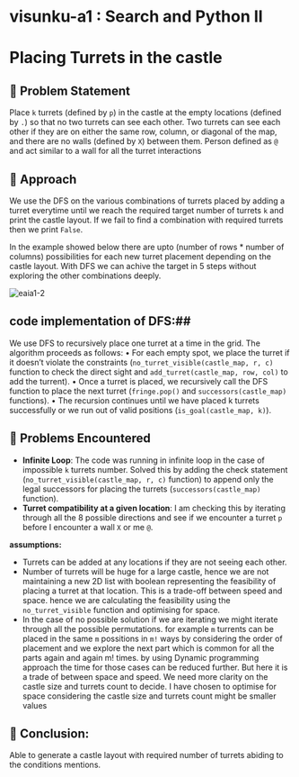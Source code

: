 # visunku-a1 : Search and Python II


# Placing Turrets in the castle
 
## 📄 Problem Statement
Place  `k` turrets (defined by `p`) in the castle at the empty locations (defined by `.`) so that no two turrets can see each other. Two turrets can see each other if they are on either the same row, column, or diagonal of the map, and there are no walls (defined by `X`) between them. Person defined as `@` and act similar to a wall for all the turret interactions 
 
## 🧩 Approach
We use the DFS on the various combinations of turrets placed by adding a turret everytime until we reach the required target number of turrets `k` and print the castle layout. If we fail to find a combination with required turrets then we print `False`.

In the example showed below there are upto (number of rows * number of columns) possibilities for each new turret placement depending on the castle layout. With DFS we can achive the target in 5 steps without exploring the other combinations deeply.

![eaia1-2](https://github.iu.edu/cs-b551-fall2024/visunku-a1/assets/27296/8e5cf8cb-2c4c-4f82-9d92-315a3ef3fb53)

## code implementation of DFS:##
 We use DFS to recursively place one turret at a time in the grid. The algorithm proceeds as follows:
	•	For each empty spot, we place the turret if it doesn’t violate the constraints (`no_turret_visible(castle_map, r, c)` function to check the direct sight and `add_turret(castle_map, row, col)` to add the turrent).
	•	Once a turret is placed, we recursively call the DFS function to place the next turret (`fringe.pop()` and `successors(castle_map)` functions).
	•	The recursion continues until we have placed k turrets successfully or we run out of valid positions (`is_goal(castle_map, k)`).

## 🚧 Problems Encountered

- **Infinite Loop**: The code was running in infinite loop in the case of impossible `k` turrets number. Solved this by adding the check statement (`no_turret_visible(castle_map, r, c)` function) to append only the legal successors for placing the turrets (`successors(castle_map)` function).
- **Turret compatibility at a given location**: I am checking this by iterating through all the 8 possible directions and see if we encounter a turret `p` before I encounter a wall `X` or me `@`. 

**assumptions:** 
- Turrets can be added at any locations if they are not seeing each other.
- Number of turrets will be huge for a large castle, hence we are not maintaining a new 2D list with boolean representing the feasibility of placing a turret at that location. This is a trade-off between speed and space. hence we are calculating the feasibility using the `no_turret_visible` function and optimising for space.
- In the case of no possible solution if we are iterating we might iterate through all the possible permutations. for example `m` turrents can be placed in the same `m` possitions in `m!` ways by considering the order of placement and we explore the next part which is common for all the parts again and again m! times. by using Dynamic programming approach the time for those cases can be reduced further. But here it is a trade of between space and speed. We need more clarity on the castle size and turrets count to decide. I have chosen to optimise for space considering the castle size and turrets count might be smaller values 
  
## 🏁 Conclusion:
 Able to generate a castle layout with required number of turrets abiding to the conditions mentions.

